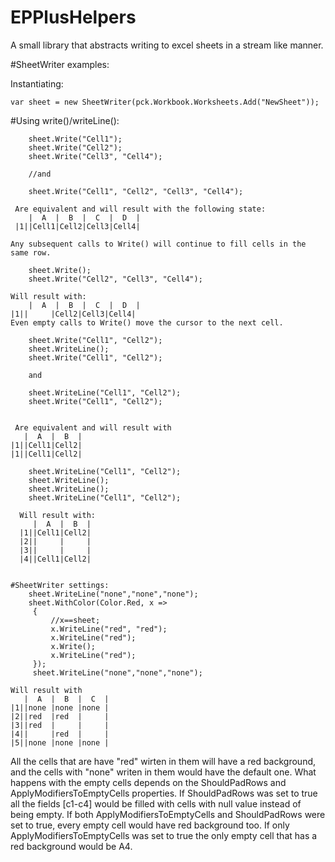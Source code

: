 # EPPlusHelpers
A small library that abstracts writing to excel sheets in a stream like manner.

#SheetWriter examples:

Instantiating:
```
var sheet = new SheetWriter(pck.Workbook.Worksheets.Add("NewSheet"));
```

#Using write()/writeLine():
```
	sheet.Write("Cell1");        
	sheet.Write("Cell2"); 
	sheet.Write("Cell3", "Cell4");
	
	//and
	
	sheet.Write("Cell1", "Cell2", "Cell3", "Cell4");
```
	 Are equivalent and will result with the following state:
	    |  A  |  B  |  C  |  D  |
	 |1||Cell1|Cell2|Cell3|Cell4|
	 
	Any subsequent calls to Write() will continue to fill cells in the same row.

```
	sheet.Write();
	sheet.Write("Cell2", "Cell3", "Cell4");
```
	Will result with:
		|  A  |  B  |  C  |  D  |
	|1||     |Cell2|Cell3|Cell4|
	Even empty calls to Write() move the cursor to the next cell.


```
	sheet.Write("Cell1", "Cell2");
	sheet.WriteLine();
	sheet.Write("Cell1", "Cell2");
	
	and 
	
	sheet.WriteLine("Cell1", "Cell2");
	sheet.Write("Cell1", "Cell2");
	
```
	 Are equivalent and will result with
	   |  A  |  B  |
	|1||Cell1|Cell2|      
	|1||Cell1|Cell2|

```
	sheet.WriteLine("Cell1", "Cell2");
	sheet.WriteLine();
	sheet.WriteLine();
	sheet.WriteLine("Cell1", "Cell2");
```	
	  Will result with:
	     |  A  |  B  |
	  |1||Cell1|Cell2|      
	  |2||     |     | 
	  |3||     |     |  
	  |4||Cell1|Cell2|  
	  
	  

```

#SheetWriter settings:
    sheet.WriteLine("none","none","none");
	sheet.WithColor(Color.Red, x =>
	 {  
		 //x==sheet;
		 x.WriteLine("red", "red");
		 x.WriteLine("red");
		 x.Write();
		 x.WriteLine("red");
	 });
	 sheet.WriteLine("none","none","none");
````
	Will result with
	   |  A  |  B  |  C  |
    |1||none |none |none |         
	|2||red  |red  |     |      
	|3||red  |     |     |
	|4||     |red  |     |
    |5||none |none |none |   
All the cells that are have "red" wirten in them will have a red background, and the cells with "none" writen in them would have the default one.
What happens with the empty cells depends on the ShouldPadRows and ApplyModifiersToEmptyCells properties.
If ShouldPadRows was set to true all the fields [c1-c4] would be filled with cells with null value instead of being empty.
If both ApplyModifiersToEmptyCells and ShouldPadRows were set to true, every empty cell would have red background too.
If only ApplyModifiersToEmptyCells was set to true the only empty cell that has a red background would be A4.
